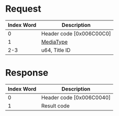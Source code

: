 # Request

| Index Word | Description                                           |
|------------|-------------------------------------------------------|
| 0          | Header code \[0x006C00C0\]                            |
| 1          | [MediaType](Filesystem_services#MediaType "wikilink") |
| 2-3        | u64, Title ID                                         |

# Response

| Index Word | Description                |
|------------|----------------------------|
| 0          | Header code \[0x006C0040\] |
| 1          | Result code                |